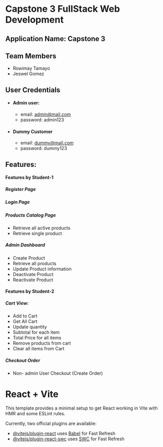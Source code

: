 # Capstone 3 FullStack Web Development

## Application Name: Capstone 3

## Team Members

- Rowimay Tamayo
- Jeswel Gomez

## User Credentials

- #### Admin user:

  - email: admin@mail.com
  - password: admin123

- #### Dummy Customer

  - email: dummy@mail.com
  - password: dummy123

## Features:

#### Features by Student-1

##### Register Page

##### Login Page

##### Products Catalog Page

- Retrieve all active products
- Retrieve single product

##### Admin Dashboard

- Create Product
- Retrieve all products
- Update Product information
- Deactivate Product
- Reactivate Product

#### Features by Student-2

##### Cart View:

- Add to Cart
- Get All Cart
- Update quantity
- Subtotal for each item
- Total Price for all items
- Remove products from cart
- Clear all items from Cart

##### Checkout Order

- Non- admin User Checkout (Create Order)

# React + Vite

This template provides a minimal setup to get React working in Vite with HMR and some ESLint rules.

Currently, two official plugins are available:

- [@vitejs/plugin-react](https://github.com/vitejs/vite-plugin-react/blob/main/packages/plugin-react/README.md) uses [Babel](https://babeljs.io/) for Fast Refresh
- [@vitejs/plugin-react-swc](https://github.com/vitejs/vite-plugin-react-swc) uses [SWC](https://swc.rs/) for Fast Refresh
